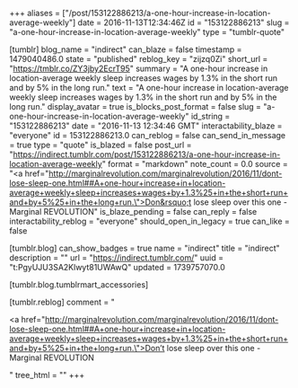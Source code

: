 +++
aliases = ["/post/153122886213/a-one-hour-increase-in-location-average-weekly"]
date = 2016-11-13T12:34:46Z
id = "153122886213"
slug = "a-one-hour-increase-in-location-average-weekly"
type = "tumblr-quote"

[tumblr]
blog_name = "indirect"
can_blaze = false
timestamp = 1479040486.0
state = "published"
reblog_key = "zijzq0Zi"
short_url = "https://tmblr.co/ZY3jby2EcrT95"
summary = "A one-hour increase in location-average weekly sleep increases wages by 1.3% in the short run and by 5% in the long run."
text = "A one-hour increase in location-average weekly sleep increases wages by 1.3% in the short run and by 5% in the long run."
display_avatar = true
is_blocks_post_format = false
slug = "a-one-hour-increase-in-location-average-weekly"
id_string = "153122886213"
date = "2016-11-13 12:34:46 GMT"
interactability_blaze = "everyone"
id = 153122886213.0
can_reblog = false
can_send_in_message = true
type = "quote"
is_blazed = false
post_url = "https://indirect.tumblr.com/post/153122886213/a-one-hour-increase-in-location-average-weekly"
format = "markdown"
note_count = 0.0
source = "<a href=\"http://marginalrevolution.com/marginalrevolution/2016/11/dont-lose-sleep-one.html##A+one-hour+increase+in+location-average+weekly+sleep+increases+wages+by+1.3%25+in+the+short+run+and+by+5%25+in+the+long+run.\">Don&rsquo;t lose sleep over this one - Marginal REVOLUTION</a>"
is_blaze_pending = false
can_reply = false
interactability_reblog = "everyone"
should_open_in_legacy = true
can_like = false

[tumblr.blog]
can_show_badges = true
name = "indirect"
title = "indirect"
description = ""
url = "https://indirect.tumblr.com/"
uuid = "t:PgyUJU3SA2Klwyt81UWAwQ"
updated = 1739757070.0

[tumblr.blog.tumblrmart_accessories]

[tumblr.reblog]
comment = "<p><a href=\"http://marginalrevolution.com/marginalrevolution/2016/11/dont-lose-sleep-one.html##A+one-hour+increase+in+location-average+weekly+sleep+increases+wages+by+1.3%25+in+the+short+run+and+by+5%25+in+the+long+run.\">Don’t lose sleep over this one - Marginal REVOLUTION</a></p>"
tree_html = ""
+++
